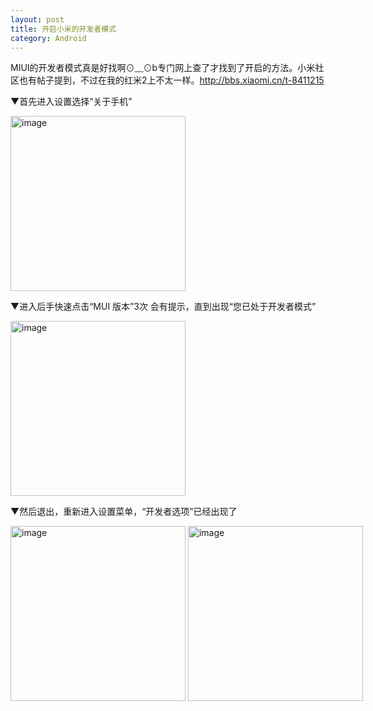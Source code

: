 ```yaml
---
layout: post
title: 开启小米的开发者模式
category: Android
---
```


MIUI的开发者模式真是好找啊⊙﹏⊙b专门网上查了才找到了开启的方法。小米社区也有帖子提到，不过在我的红米2上不太一样。<http://bbs.xiaomi.cn/t-8411215>

▼首先进入设置选择“关于手机”

<img alt="image" src="http://7vigrt.com1.z0.glb.clouddn.com/blog_4_pic_hd.jpg" style="width: 280px;">

▼进入后手快速点击“MUI 版本”3次 会有提示，直到出现“您已处于开发者模式”




<img alt="image" src="http://7vigrt.com1.z0.glb.clouddn.com/blog_3_pic_hd.jpg" style="width: 280px;">

▼然后退出，重新进入设置菜单，“开发者选项”已经出现了

<div style="margin: 0 auto;width:570px">
<img alt="image" src="http://7vigrt.com1.z0.glb.clouddn.com/blog_5_pic_hd.jpg" style="width: 280px;display:inline">
<img alt="image" src="http://7vigrt.com1.z0.glb.clouddn.com/blog_6_pic_hd.jpg" style="width: 280px;display:inline">
</div>